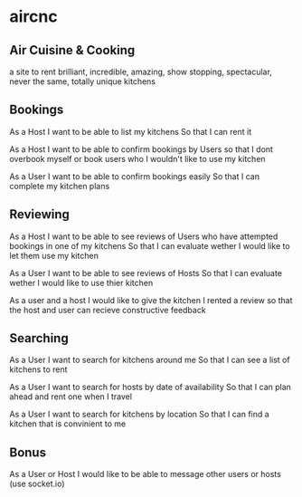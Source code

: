 # aircnc

## Air Cuisine & Cooking

a site to rent brilliant, incredible, amazing, show stopping, spectacular, never the same, totally unique kitchens

## Bookings

As a Host
I want to be able to list my kitchens
So that I can rent it

As a Host
I want to be able to confirm bookings by Users
so that I dont overbook myself or book users who I wouldn't like to use my kitchen

As a User
I want to be able to confirm bookings easily
So that I can complete my kitchen plans

## Reviewing

As a Host
I want to be able to see reviews of Users who have attempted bookings in one of my kitchens
So that I can evaluate wether I would like to let them use my kitchen

As a User
I want to be able to see reviews of Hosts
So that I can evaluate wether I would like to use thier kitchen

As a user and a host
I would like to give the kitchen I rented a review
so that the host and user can recieve constructive feedback

## Searching

As a User
I want to search for kitchens around me
So that I can see a list of kitchens to rent

As a User
I want to search for hosts by date of availability
So that I can plan ahead and rent one when I travel

As a User
I want to search for kitchens by location
So that I can find a kitchen that is convinient to me

## Bonus

As a User or Host
I would like to be able to message other users or hosts (use socket.io)
